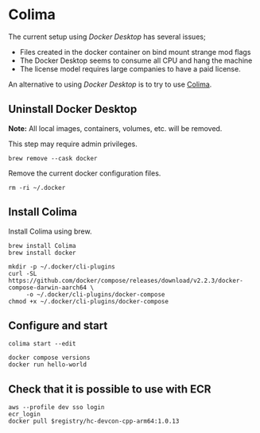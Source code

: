 # Colima

The current setup using *Docker Desktop* has several issues;

* Files created in the docker container on bind mount strange mod flags
* The Docker Desktop seems to consume all CPU and hang the machine 
* The license model requires large companies to have a paid license.

An alternative to using *Docker Desktop* is to try to use [Colima](https://github.com/abiosoft/colima).

## Uninstall Docker Desktop

**Note:** All local images, containers, volumes, etc. will be removed.

This step may require admin privileges.

    brew remove --cask docker

Remove the current docker configuration files.

    rm -ri ~/.docker

## Install Colima

Install Colima using brew.

    brew install Colima
    brew install docker
    
    mkdir -p ~/.docker/cli-plugins
    curl -SL https://github.com/docker/compose/releases/download/v2.2.3/docker-compose-darwin-aarch64 \
         -o ~/.docker/cli-plugins/docker-compose
    chmod +x ~/.docker/cli-plugins/docker-compose

## Configure and start 

    colima start --edit 

    docker compose versions
    docker run hello-world

## Check that it is possible to use with ECR

    aws --profile dev sso login
    ecr_login 
    docker pull $registry/hc-devcon-cpp-arm64:1.0.13 

    




